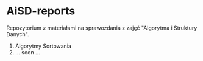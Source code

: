 # AiSD-reports

Repozytorium z materiałami na sprawozdania z zajęć "Algorytma i Struktury Danych". 

1. Algorytmy Sortowania
2. ... soon ...
